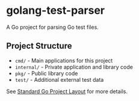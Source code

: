 # golang-test-parser

A Go project for parsing Go test files.

## Project Structure

-   `cmd/` - Main applications for this project
-   `internal/` - Private application and library code
-   `pkg/` - Public library code
-   `test/` - Additional external test data

See [Standard Go Project Layout](https://github.com/golang-standards/project-layout) for more details.
